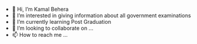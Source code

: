 - 👋 Hi, I’m Kamal Behera
- 👀 I’m interested in giving information about all government examinations
- 🌱 I’m currently learning Post Graduation
- 💞️ I’m looking to collaborate on ...
- 📫 How to reach me ...

<!---
Kamal-464/Kamal-464 is a ✨ special ✨ repository because its `README.md` (this file) appears on your GitHub profile.
You can click the Preview link to take a look at your changes.
--->
